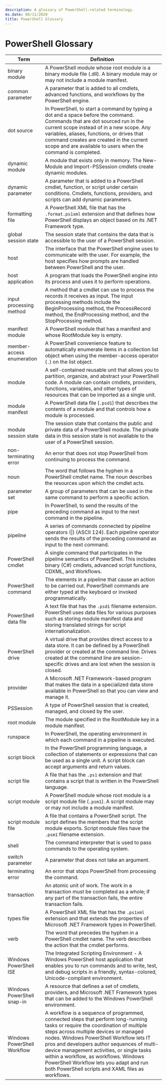 ```yaml
---
description: A glossary of PowerShell-related terminology.
ms.date: 06/11/2020
title: PowerShell Glossary
---
```


# PowerShell Glossary

|            Term             | Definition |
| --------------------------- | ---------- |
| binary module               | A PowerShell module whose root module is a binary module file (.dll). A binary module may or may not include a module manifest. |
| common parameter            | A parameter that is added to all cmdlets, advanced functions, and workflows by the PowerShell engine. |
| dot source                  | In PowerShell, to start a command by typing a dot and a space before the command. Commands that are dot sourced run in the current scope instead of in a new scope. Any variables, aliases, functions, or drives that command creates are created in the current scope and are available to users when the command is completed. |
| dynamic module              | A module that exists only in memory. The New-Module and Import-PSSession cmdlets create dynamic modules. |
| dynamic parameter           | A parameter that is added to a PowerShell cmdlet, function, or script under certain conditions. Cmdlets, functions, providers, and scripts can add dynamic parameters. |
| formatting file             | A PowerShell XML file that has the `.format.ps1xml` extension and that defines how PowerShell displays an object based on its .NET Framework type. |
| global session state        | The session state that contains the data that is accessible to the user of a PowerShell session. |
| host                        | The interface that the PowerShell engine uses to communicate with the user. For example, the host specifies how prompts are handled between PowerShell and the user. |
| host application            | A program that loads the PowerShell engine into its process and uses it to perform operations. |
| input processing method     | A method that a cmdlet can use to process the records it receives as input. The input processing methods include the BeginProcessing method, the ProcessRecord method, the EndProcessing method, and the StopProcessing method. |
| manifest module             | A PowerShell module that has a manifest and whose RootModule key is empty. |
| member-access enumeration   | A PowerShell convenience feature to automatically enumerate items in a collection list object when using the member-access operator (`.`) on the list object. |
| module                      | A self-contained reusable unit that allows you to partition, organize, and abstract your PowerShell  code. A module can contain cmdlets, providers, functions, variables, and other types of resources that can be imported as a single unit. |
| module manifest             | A PowerShell data file (`.psd1`) that describes the contents of a module and that controls how a module is processed. |
| module session state        | The session state that contains the public and private data of a PowerShell module. The private data in this session state is not available to the user of a PowerShell session. |
| non-terminating error       | An error that does not stop PowerShell from continuing to process the command. |
| noun                        | The word that follows the hyphen in a PowerShell cmdlet name. The noun describes the resources upon which the cmdlet acts. |
| parameter set               | A group of parameters that can be used in the same command to perform a specific action. |
| pipe                        | In PowerShell, to send the results of the preceding command as input to the next command in the pipeline. |
| pipeline                    | A series of commands connected by pipeline operators (&#124;) (ASCII 124). Each pipeline operator sends the results of the preceding command as input to the next command. |
| PowerShell cmdlet           | A single command that participates in the pipeline semantics of PowerShell. This includes binary (C#) cmdlets, advanced script functions, CDXML, and Workflows. |
| PowerShell command          | The elements in a pipeline that cause an action to be carried out. PowerShell commands are either typed at the keyboard or invoked programmatically. |
| PowerShell data file        | A text file that has the `.psd1` filename extension. PowerShell uses data files for various purposes such as storing module manifest data and storing translated strings for script internationalization. |
| PowerShell drive            | A virtual drive that provides direct access to a data store. It can be defined by a PowerShell provider or created at the command line. Drives created at the command line are session-specific drives and are lost when the session is closed. |
| provider                    | A Microsoft .NET Framework-based program that makes the data in a specialized data store available in PowerShell so that you can view and manage it. |
| PSSession                   | A type of PowerShell session that is created, managed, and closed by the user. |
| root module                 | The module specified in the RootModule key in a module manifest. |
| runspace                    | In PowerShell, the operating environment in which each command in a pipeline is executed. |
| script block                | In the PowerShell programming language, a collection of statements or expressions that can be used as a single unit. A script block can accept arguments and return values. |
| script file                 | A file that has the `.ps1` extension and that contains a script that is written in the PowerShell language. |
| script module               | A PowerShell module whose root module is a script module file (`.psm1`). A script module may or may not include a module manifest. |
| script module file          | A file that contains a PowerShell script. The script defines the members that the script module exports. Script module files have the `.psm1` filename extension. |
| shell                       | The command interpreter that is used to pass commands to the operating system. |
| switch parameter            | A parameter that does not take an argument. |
| terminating error           | An error that stops PowerShell from processing the command. |
| transaction                 | An atomic unit of work. The work in a transaction must be completed as a whole; if any part of the transaction fails, the entire transaction fails. |
| types file                  | A PowerShell XML file that has the `.ps1xml` extension and that extends the properties of Microsoft .NET Framework types in PowerShell. |
| verb                        | The word that precedes the hyphen in a PowerShell cmdlet  name. The verb describes the action that the cmdlet performs. |
| Windows PowerShell ISE      | The Integrated Scripting Environment - A Windows PowerShell host application that enables you to run commands and to write, test, and debug scripts in a friendly, syntax-colored, Unicode-compliant environment. |
| Windows PowerShell snap-in  | A resource that defines a set of cmdlets, providers, and Microsoft .NET Framework types that can be added to the Windows PowerShell environment. |
| Windows PowerShell Workflow | A workflow is a sequence of programmed, connected steps that perform long-running tasks or require the coordination of multiple steps across multiple devices or managed nodes. Windows PowerShell Workflow lets IT pros and developers author sequences of multi-device management activities, or single tasks within a workflow, as workflows. Windows PowerShell Workflow lets you adapt and run both PowerShell scripts and XAML files as workflows. |
